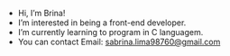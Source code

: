 - Hi, I’m Brina!
- I’m interested in being a front-end developer.
- I’m currently learning to program in C languagem.
- You can contact Email: sabrina.lima98760@gmail.com

<!---
brina-des/brina-des is a ✨ special ✨ repository because its `README.md` (this file) appears on your GitHub profile.
You can click the Preview link to take a look at your changes.
--->
